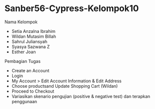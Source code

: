 # Sanber56-Cypress-Kelompok10

Nama Kelompok
- Setia Anzalna Ibrahim
- Wildan Mutasim Billah
- Sahrul Juliansyah
- Syasya Sazwana Z
- Esther Joan

Pembagian Tugas

- Create an Account
- Login
- My Account > Edit Account Information & Edit Address
- Choose productsand Update Shopping Cart (Wildan)
- Proceed to Checkout
- Variasikan skenario pengujian (positive & negative test) dan terapkan penggunaan
